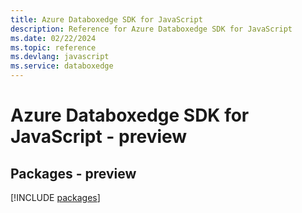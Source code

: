 ```yaml
---
title: Azure Databoxedge SDK for JavaScript
description: Reference for Azure Databoxedge SDK for JavaScript
ms.date: 02/22/2024
ms.topic: reference
ms.devlang: javascript
ms.service: databoxedge
---
```

# Azure Databoxedge SDK for JavaScript - preview
## Packages - preview
[!INCLUDE [packages](databoxedge-index.md)]